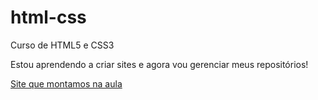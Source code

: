 # html-css
 Curso de HTML5 e CSS3

Estou aprendendo a criar sites e agora vou gerenciar meus repositórios!

<a href="https://renanclemonini.github.io/html-css/Desafios/d010/android.html"> Site que montamos na aula</a>